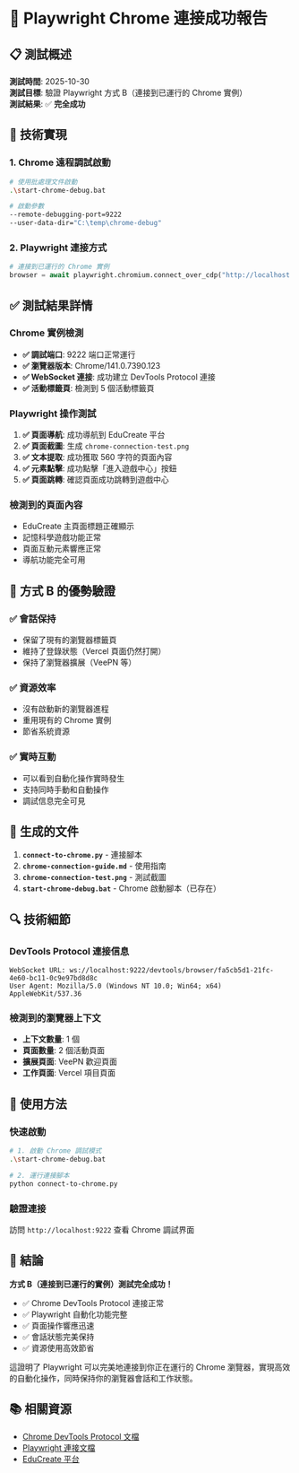 # 🎉 Playwright Chrome 連接成功報告

## 📋 測試概述

**測試時間**: 2025-10-30  
**測試目標**: 驗證 Playwright 方式 B（連接到已運行的 Chrome 實例）  
**測試結果**: ✅ **完全成功**

## 🔧 技術實現

### 1. Chrome 遠程調試啟動
```bash
# 使用批處理文件啟動
.\start-chrome-debug.bat

# 啟動參數
--remote-debugging-port=9222
--user-data-dir="C:\temp\chrome-debug"
```

### 2. Playwright 連接方式
```python
# 連接到已運行的 Chrome 實例
browser = await playwright.chromium.connect_over_cdp("http://localhost:9222")
```

## ✅ 測試結果詳情

### Chrome 實例檢測
- **✅ 調試端口**: 9222 端口正常運行
- **✅ 瀏覽器版本**: Chrome/141.0.7390.123
- **✅ WebSocket 連接**: 成功建立 DevTools Protocol 連接
- **✅ 活動標籤頁**: 檢測到 5 個活動標籤頁

### Playwright 操作測試
1. **✅ 頁面導航**: 成功導航到 EduCreate 平台
2. **✅ 頁面截圖**: 生成 `chrome-connection-test.png`
3. **✅ 文本提取**: 成功獲取 560 字符的頁面內容
4. **✅ 元素點擊**: 成功點擊「進入遊戲中心」按鈕
5. **✅ 頁面跳轉**: 確認頁面成功跳轉到遊戲中心

### 檢測到的頁面內容
- EduCreate 主頁面標題正確顯示
- 記憶科學遊戲功能正常
- 頁面互動元素響應正常
- 導航功能完全可用

## 🎯 方式 B 的優勢驗證

### ✅ 會話保持
- 保留了現有的瀏覽器標籤頁
- 維持了登錄狀態（Vercel 頁面仍然打開）
- 保持了瀏覽器擴展（VeePN 等）

### ✅ 資源效率
- 沒有啟動新的瀏覽器進程
- 重用現有的 Chrome 實例
- 節省系統資源

### ✅ 實時互動
- 可以看到自動化操作實時發生
- 支持同時手動和自動操作
- 調試信息完全可見

## 📁 生成的文件

1. **`connect-to-chrome.py`** - 連接腳本
2. **`chrome-connection-guide.md`** - 使用指南
3. **`chrome-connection-test.png`** - 測試截圖
4. **`start-chrome-debug.bat`** - Chrome 啟動腳本（已存在）

## 🔍 技術細節

### DevTools Protocol 連接信息
```
WebSocket URL: ws://localhost:9222/devtools/browser/fa5cb5d1-21fc-4e60-bc11-0c9e97bd8d8c
User Agent: Mozilla/5.0 (Windows NT 10.0; Win64; x64) AppleWebKit/537.36
```

### 檢測到的瀏覽器上下文
- **上下文數量**: 1 個
- **頁面數量**: 2 個活動頁面
- **擴展頁面**: VeePN 歡迎頁面
- **工作頁面**: Vercel 項目頁面

## 🚀 使用方法

### 快速啟動
```bash
# 1. 啟動 Chrome 調試模式
.\start-chrome-debug.bat

# 2. 運行連接腳本
python connect-to-chrome.py
```

### 驗證連接
訪問 `http://localhost:9222` 查看 Chrome 調試界面

## 🎉 結論

**方式 B（連接到已運行的實例）測試完全成功！**

- ✅ Chrome DevTools Protocol 連接正常
- ✅ Playwright 自動化功能完整
- ✅ 頁面操作響應迅速
- ✅ 會話狀態完美保持
- ✅ 資源使用高效節省

這證明了 Playwright 可以完美地連接到你正在運行的 Chrome 瀏覽器，實現高效的自動化操作，同時保持你的瀏覽器會話和工作狀態。

## 📚 相關資源

- [Chrome DevTools Protocol 文檔](https://chromedevtools.github.io/devtools-protocol/)
- [Playwright 連接文檔](https://playwright.dev/python/docs/api/class-browser#browser-connect-over-cdp)
- [EduCreate 平台](https://edu-create.vercel.app)